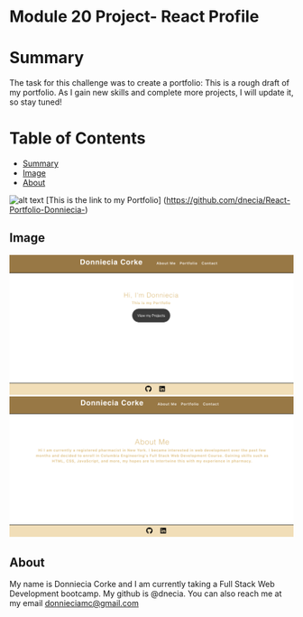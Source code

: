 # **Module 20 Project- React Profile**
# Summary
The task for this challenge was to create a portfolio: This is a rough draft of my portfolio. As I gain new skills and complete more projects, I will update it, so stay tuned!

# Table of Contents 
* [Summary](#Summary)
* [Image](#Image)
* [About](#about)


![alt text](./assets/images/Screen%20Shot%202022-06-24%20at%2012.31.36%20AM.png)
[This is the link to my Portfolio] (https://github.com/dnecia/React-Portfolio-Donniecia-)

## Image 
![screenshot of api calls](./src/assets/images/Screen%20Shot%202022-11-17%20at%2012.46.30%20AM.png)
![screenshot of api calls](./src/assets/images/Screen%20Shot%202022-11-17%20at%2012.46.51%20AM.png)



## About
My name is Donniecia Corke and I am currently taking a Full Stack Web Development bootcamp. My github is @dnecia. You can also reach me at my email donnieciamc@gmail.com